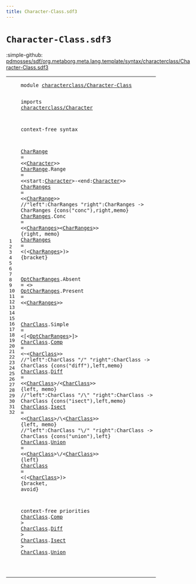 ```yaml
---
title: Character-Class.sdf3
---
```


# `Character-Class.sdf3`

:simple-github: [pdmosses/sdf/org.metaborg.meta.lang.template/syntax/characterclass/Character-Class.sdf3]

[pdmosses/sdf/org.metaborg.meta.lang.template/syntax/characterclass/Character-Class.sdf3]: https://github.com/pdmosses/sdf/blob/master/org.metaborg.meta.lang.template/syntax/characterclass/Character-Class.sdf3 "The source file on GitHub"

<div class="sdf3"><table class="highlighttable"><tbody><tr><td class="linenos"><div class="linenodiv"><pre><span></span>1
2
3
4
5
6
7
8
9
10
11
12
13
14
15
16
17
18
19
20
21
22
23
24
25
26
27
28
29
30
31
32
</pre></div></td>
<td class="code"><pre><code><span class="keyword">module</span> <a href="../../restrictions/Restrictions.sdf3#characterclass/Character-Class_65_95" id="characterclass/Character-Class_7_37" title="Referenced at ../../restrictions/Restrictions.sdf3 line 4">characterclass/Character-Class</a>

<span class="keyword">imports</span> <a href="../Character.sdf3#characterclass/Character_7_31" id="characterclass/Character_47_71" title="Defined at ../Character.sdf3 line 1">characterclass/Character</a>

<span class="keyword">context-free syntax</span>

<a href="#CharRange_189_198" id="CharRange_94_103" title="Referenced at line 9">CharRange</a> = &lt;&lt;<a href="../Character.sdf3#Character_515_524" id="Character_108_117" title="Defined at ../Character.sdf3 line 22, 23, 24, 25, 26, 27, 30, 31, 32">Character</a>&gt;&gt;
<a href="#CharRange_189_198" id="CharRange_120_129" title="Referenced at line 9">CharRange</a>.<span class="cons_Constructor"><span id="Range_130_135" title="Not referenced locally, nor via imports">Range</span></span> = &lt;&lt;<span id="start_140_145" title="Not referenced locally, nor via imports">start</span>:<a href="../Character.sdf3#Character_515_524" id="Character_146_155" title="Defined at ../Character.sdf3 line 22, 23, 24, 25, 26, 27, 30, 31, 32">Character</a>&gt;<span class="cons_String">-</span>&lt;<span id="end_158_161" title="Not referenced locally, nor via imports">end</span>:<a href="../Character.sdf3#Character_515_524" id="Character_162_171" title="Defined at ../Character.sdf3 line 22, 23, 24, 25, 26, 27, 30, 31, 32">Character</a>&gt;&gt;
<a href="#CharRanges_441_451" id="CharRanges_174_184" title="Referenced at line 15">CharRanges</a> = &lt;&lt;<a href="#CharRange_94_103" id="CharRange_189_198" title="Defined at line 7, 8">CharRange</a>&gt;&gt;
<span class="layout">//"left":CharRanges "right":CharRanges        -&gt; CharRanges   {cons("conc"),right,memo}</span>
<a href="#CharRanges_441_451" id="CharRanges_289_299" title="Referenced at line 15">CharRanges</a>.<span class="cons_Constructor"><span id="Conc_300_304" title="Not referenced locally, nor via imports">Conc</span></span> = &lt;&lt;<a href="#CharRanges_174_184" id="CharRanges_309_319" title="Defined at line 9, 11, 12">CharRanges</a>&gt;&lt;<a href="#CharRanges_174_184" id="CharRanges_321_331" title="Defined at line 9, 11, 12">CharRanges</a>&gt;&gt; {<span class="keyword">right</span>, memo}
<a href="#CharRanges_441_451" id="CharRanges_348_358" title="Referenced at line 15">CharRanges</a> = &lt;<span class="cons_String">(</span>&lt;<a href="#CharRanges_174_184" id="CharRanges_364_374" title="Defined at line 9, 11, 12">CharRanges</a>&gt;<span class="cons_String">)</span>&gt; {<span class="keyword">bracket</span>}

<a href="#OptCharRanges_478_491" id="OptCharRanges_389_402" title="Referenced at line 17">OptCharRanges</a>.<span class="cons_Constructor"><span id="Absent_403_409" title="Not referenced locally, nor via imports">Absent</span></span> = &lt;&gt;
<a href="#OptCharRanges_478_491" id="OptCharRanges_415_428" title="Referenced at line 17">OptCharRanges</a>.<span class="cons_Constructor"><span id="Present_429_436" title="Not referenced locally, nor via imports">Present</span></span> = &lt;&lt;<a href="#CharRanges_174_184" id="CharRanges_441_451" title="Defined at line 9, 11, 12">CharRanges</a>&gt;&gt;
 
<a href="../CC.sdf3#CharClass_135_144" id="CharClass_456_465" title="Referenced at ../CC.sdf3 line 7; line 29; ../../restrictions/Restrictions.sdf3 line 11">CharClass</a>.<span class="cons_Constructor"><span id="Simple_466_472" title="Not referenced locally, nor via imports">Simple</span></span> = &lt;<span class="cons_String">[</span>&lt;<a href="#OptCharRanges_389_402" id="OptCharRanges_478_491" title="Defined at line 14, 15">OptCharRanges</a>&gt;<span class="cons_String">]</span>&gt;
<a href="../CC.sdf3#CharClass_135_144" id="CharClass_495_504" title="Referenced at ../CC.sdf3 line 7; line 29; ../../restrictions/Restrictions.sdf3 line 11">CharClass</a>.<span class="cons_Constructor"><a href="#Comp_1019_1023" id="Comp_505_509" title="Referenced at line 28">Comp</a></span> = &lt;<span class="cons_String">~</span>&lt;<a href="#CharClass_456_465" id="CharClass_515_524" title="Defined at line 17, 18, 20, 22, 24, 25">CharClass</a>&gt;&gt;
<span class="layout">//"left":CharClass "/" "right":CharClass   -&gt; CharClass  {cons("diff"),left,memo}</span>
<a href="../CC.sdf3#CharClass_135_144" id="CharClass_609_618" title="Referenced at ../CC.sdf3 line 7; line 29; ../../restrictions/Restrictions.sdf3 line 11">CharClass</a>.<span class="cons_Constructor"><a href="#Diff_1036_1040" id="Diff_619_623" title="Referenced at line 28">Diff</a></span> = &lt;&lt;<a href="#CharClass_456_465" id="CharClass_628_637" title="Defined at line 17, 18, 20, 22, 24, 25">CharClass</a>&gt;<span class="cons_String">/</span>&lt;<a href="#CharClass_456_465" id="CharClass_640_649" title="Defined at line 17, 18, 20, 22, 24, 25">CharClass</a>&gt;&gt; {<span class="keyword">left</span>, memo}
<span class="layout">//"left":CharClass "/\\" "right":CharClass -&gt; CharClass  {cons("isect"),left,memo}</span>
<a href="../CC.sdf3#CharClass_135_144" id="CharClass_748_757" title="Referenced at ../CC.sdf3 line 7; line 29; ../../restrictions/Restrictions.sdf3 line 11">CharClass</a>.<span class="cons_Constructor"><a href="#Isect_1054_1059" id="Isect_758_763" title="Referenced at line 29">Isect</a></span> = &lt;&lt;<a href="#CharClass_456_465" id="CharClass_768_777" title="Defined at line 17, 18, 20, 22, 24, 25">CharClass</a>&gt;<span class="cons_String">/</span>\\&lt;<a href="#CharClass_456_465" id="CharClass_782_791" title="Defined at line 17, 18, 20, 22, 24, 25">CharClass</a>&gt;&gt; {<span class="keyword">left</span>, memo}
<span class="layout">//"left":CharClass "\\/" "right":CharClass -&gt; CharClass  {cons("union"),left}</span>
<a href="../CC.sdf3#CharClass_135_144" id="CharClass_885_894" title="Referenced at ../CC.sdf3 line 7; line 29; ../../restrictions/Restrictions.sdf3 line 11">CharClass</a>.<span class="cons_Constructor"><a href="#Union_1072_1077" id="Union_895_900" title="Referenced at line 29">Union</a></span> = &lt;&lt;<a href="#CharClass_456_465" id="CharClass_905_914" title="Defined at line 17, 18, 20, 22, 24, 25">CharClass</a>&gt;\\<span class="cons_String">/</span>&lt;<a href="#CharClass_456_465" id="CharClass_919_928" title="Defined at line 17, 18, 20, 22, 24, 25">CharClass</a>&gt;&gt; {<span class="keyword">left</span>}
<a href="../CC.sdf3#CharClass_135_144" id="CharClass_938_947" title="Referenced at ../CC.sdf3 line 7; line 29; ../../restrictions/Restrictions.sdf3 line 11">CharClass</a> = &lt;<span class="cons_String">(</span>&lt;<a href="#CharClass_456_465" id="CharClass_953_962" title="Defined at line 17, 18, 20, 22, 24, 25">CharClass</a>&gt;<span class="cons_String">)</span>&gt; {<span class="keyword">bracket</span>, <span class="keyword">avoid</span>}

<span class="keyword">context-free priorities</span>
        <a href="#CharClass_456_465" id="CharClass_1009_1018" title="Defined at line 17, 18, 20, 22, 24, 25">CharClass</a>.<span class="cons_Constructor"><a href="#Comp_505_509" id="Comp_1019_1023" title="Defined at line 18">Comp</a></span> &gt; <a href="#CharClass_456_465" id="CharClass_1026_1035" title="Defined at line 17, 18, 20, 22, 24, 25">CharClass</a>.<span class="cons_Constructor"><a href="#Diff_619_623" id="Diff_1036_1040" title="Defined at line 20">Diff</a></span> &gt;
        <a href="#CharClass_456_465" id="CharClass_1044_1053" title="Defined at line 17, 18, 20, 22, 24, 25">CharClass</a>.<span class="cons_Constructor"><a href="#Isect_758_763" id="Isect_1054_1059" title="Defined at line 22">Isect</a></span> &gt; <a href="#CharClass_456_465" id="CharClass_1062_1071" title="Defined at line 17, 18, 20, 22, 24, 25">CharClass</a>.<span class="cons_Constructor"><a href="#Union_895_900" id="Union_1072_1077" title="Defined at line 24">Union</a></span>
        
        
         
</code></pre></td></tr></tbody></table></div>